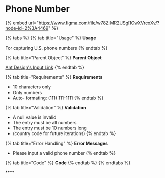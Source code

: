# Phone Number

{% embed url="https://www.figma.com/file/w78ZiMR2USgl1CwXVrcxXv/?node-id=2%3A4469" %}

{% tabs %}
{% tab title="Usage" %}
**Usage**

For capturing U.S. phone numbers
{% endtab %}

{% tab title="Parent Object" %}
**Parent Object**

[Ant Design's Input Link](https://ant.design/components/input/)
{% endtab %}

{% tab title="Requirements" %}
**Requirements**

* 10 characters only
* Only numbers
* Auto- formating: \(111\) 111-1111
{% endtab %}

{% tab title="Validation" %}
**Validation**

* A null value is invalid
* The entry must be all numbers
* The entry must be 10 numbers long
* \(country code for future iterations\)
{% endtab %}

{% tab title="Error Handling" %}
**Error Messages**

* Please input a valid phone number
{% endtab %}

{% tab title="Code" %}
**Code**
{% endtab %}
{% endtabs %}

\*\*\*\*



